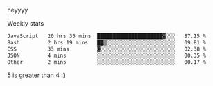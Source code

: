 heyyyy

Weekly stats
<!--START_SECTION:waka-->

```txt
JavaScript   20 hrs 35 mins  █████████████████████▓░░░   87.15 %
Bash         2 hrs 19 mins   ██▒░░░░░░░░░░░░░░░░░░░░░░   09.81 %
CSS          33 mins         ▓░░░░░░░░░░░░░░░░░░░░░░░░   02.38 %
JSON         4 mins          ░░░░░░░░░░░░░░░░░░░░░░░░░   00.35 %
Other        2 mins          ░░░░░░░░░░░░░░░░░░░░░░░░░   00.17 %
```

<!--END_SECTION:waka-->
5 is greater than 4 :)
